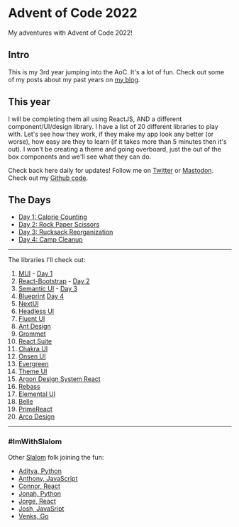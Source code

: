 # Advent of Code 2022

My adventures with Advent of Code 2022!

## Intro

This is my 3rd year jumping into the AoC. It's a lot of fun. Check out some of my posts about my past years on [my blog](https://davidlozzi.com/tag/advent-of-code/). 

## This year

I will be completing them all using ReactJS, AND a different component/UI/design library. I have a list of 20 different libraries to play with. Let's see how they work, if they make my app look any better (or worse), how easy are they to learn (if it takes more than 5 minutes then it's out). I won't be creating a theme and going overboard, just the out of the box components and we'll see what they can do.

Check back here daily for updates! Follow me on [Twitter](https://twitter.com/davidlozzi) or [Mastodon](https://mastodon.world/@davidlozzi). Check out my [Github code](https://github.com/DavidLozzi/AdventOfCode22).

## The Days

- [Day 1: Calorie Counting](https://aoc22.davidlozzi.com/day1/build/)
- [Day 2: Rock Paper Scissors](https://aoc22.davidlozzi.com/day2/build/)
- [Day 3: Rucksack Reorganization](https://aoc22.davidlozzi.com/day3/build/)
- [Day 4: Camp Cleanup](https://aoc22.davidlozzi.com/day4/build)

-----

The libraries I'll check out:

1. [MUI](https://mui.com/) - [Day 1](/day1/build/)
2. [React-Bootstrap](https://react-bootstrap.github.io/) - [Day 2](/day2/build/)
3. [Semantic UI](https://react.semantic-ui.com/) - [Day 3](/day3/build)
4. [Blueprint](https://blueprintjs.com/) [Day 4](/day4/build)
5. [NextUI](https://nextui.org/)
6. [Headless UI](https://headlessui.com/)
7. [Fluent UI](https://developer.microsoft.com/en-us/fluentui#/)
8. [Ant Design](https://ant.design/)
9. [Grommet](https://v2.grommet.io/)
10. [React Suite](https://rsuitejs.com/)
11. [Chakra UI](https://chakra-ui.com/)
12. [Onsen UI](https://onsen.io/)
13. [Evergreen](https://evergreen.segment.com/)
14. [Theme UI](https://theme-ui.com/)
15. [Argon Design System React](https://www.creative-tim.com/product/argon-design-system-react)
16. [Rebass](https://rebassjs.org/)
17. [Elemental UI](http://elemental-ui.com/)
18. [Belle](https://nikgraf.github.io/belle)
19. [PrimeReact](https://www.primefaces.org/primereact/)
20. [Arco Design](https://arco.design/en-US)

-----

### #ImWithSlalom
Other [Slalom](https://slalom.com) folk joining the fun:

- [Aditya, Python](https://github.com/adityarkelkar/advent22)
- [Anthony, JavaScript](https://github.com/amorla/advent22)
- [Connor, React](https://github.com/angusmccloud/aoc2022)
- [Jonah, Python](https://github.com/jonah-abraham/advent)
- [Jorge, React](https://github.com/jorge-jimenez2021/adventOfCode22)
- [Josh, JavaSript](https://github.com/wwnjp/AdventOfCode2022)
- [Venks, Go](https://github.com/venkspai/aoc2022)
